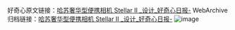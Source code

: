 好奇心原文链接：[哈苏奢华型便携相机 Stellar II _设计_好奇心日报-](https://www.qdaily.com/articles/3930.html)
WebArchive归档链接：[哈苏奢华型便携相机 Stellar II _设计_好奇心日报-](http://web.archive.org/web/20190623153247/https://www.qdaily.com/articles/3930.html)
![image](http://ww3.sinaimg.cn/large/007d5XDply1g3vdlw1n8wj30u03gfk6a)